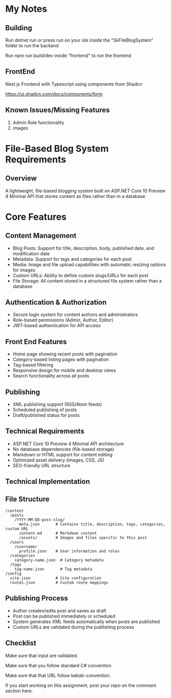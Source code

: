 # My Notes

## Building

Run dotnet run or press run on your ide inside the "SkFileBlogSystem" folder to run the backend

Run npm run build/dev inside "frontend" to run the frontend

## FrontEnd
Next.js Frontend with Typescript using components from Shadcn

https://ui.shadcn.com/docs/components/form

## Known Issues/Missing Features

1. Admin Role functionality
2. images


##



# File-Based Blog System Requirements

## Overview

A lightweight, file-based blogging system built on ASP.NET Core 10 Preview 4 Minimal API that stores content as files rather than in a database.

# Core Features

## Content Management

- Blog Posts: Support for title, description, body, published date, and modification date
- Metadata: Support for tags and categories for each post
- Media: Image and file upload capabilities with automatic resizing options for images
- Custom URLs: Ability to define custom slugs/URLs for each post
- File Storage: All content stored in a structured file system rather than a database
## Authentication & Authorization

- Secure login system for content authors and administrators
- Role-based permissions (Admin, Author, Editor)
- JWT-based authentication for API access
## Front End Features

- Home page showing recent posts with pagination
- Category-based listing pages with pagination
- Tag-based filtering
- Responsive design for mobile and desktop views
- Search functionality across all posts
## Publishing

- XML publishing support (RSS/Atom feeds)
- Scheduled publishing of posts
- Draft/published status for posts
## Technical Requirements

- ASP.NET Core 10 Preview 4 Minimal API architecture
- No database dependencies (file-based storage)
- Markdown or HTML support for content editing
- Optimized asset delivery (images, CSS, JS)
- SEO-friendly URL structure
## Technical Implementation

## File Structure
```
/content
  /posts
    /YYYY-MM-DD-post-slug/
      meta.json       # Contains title, description, tags, categories, custom URL
      content.md      # Markdown content
      /assets/        # Images and files specific to this post
  /users
    /username/
      profile.json    # User information and roles
  /categories
    category-name.json  # Category metadata
  /tags
    tag-name.json       # Tag metadata
/config
  site.json           # Site configuration
  routes.json         # Custom route mappings
```
## Publishing Process

- Author creates/edits post and saves as draft
- Post can be published immediately or scheduled
- System generates XML feeds automatically when posts are published
- Custom URLs are validated during the publishing process

## Checklist


Make sure that input are validated.

Make sure that you follow standard C# convention

Make sure that that URL follow kebab-convention.

If you start working on this assignment, post your repo on the comment section here.
